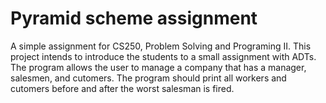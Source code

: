 # Pyramid scheme assignment

A simple assignment for CS250, Problem Solving and Programing II. This project intends to introduce the students to a small assignment with ADTs. The program allows the user to manage a company that has a manager, salesmen, and cutomers. The program should print all workers and cutomers before and after the worst salesman is fired.